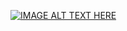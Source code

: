 



[![IMAGE ALT TEXT HERE](https://img.youtube.com/vi/ctXDXABJRtg&t/0.jpg)](https://www.youtube.com/watch?v=ctXDXABJRtg&t)